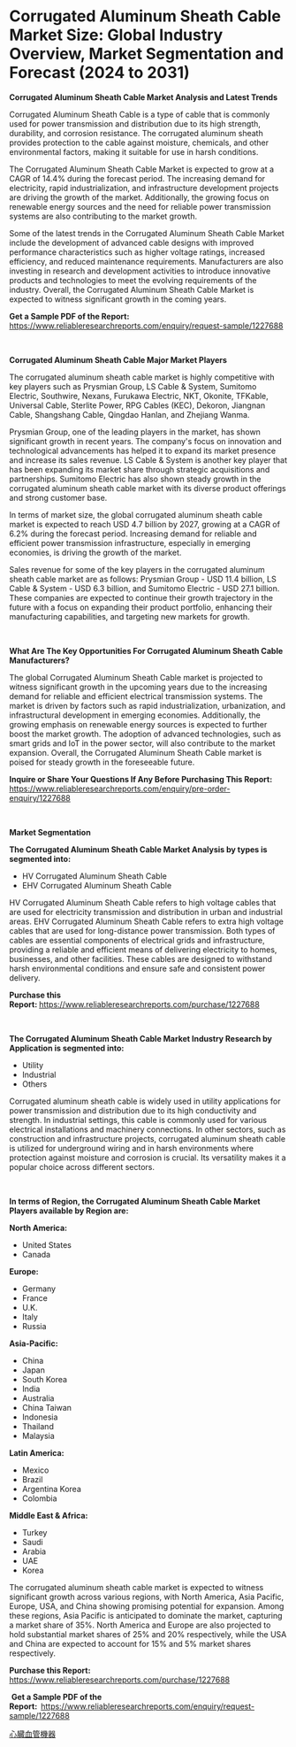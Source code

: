 <p><h1>Corrugated Aluminum Sheath Cable Market Size: Global Industry Overview, Market Segmentation and Forecast (2024 to 2031)</h1></p><p><strong>Corrugated Aluminum Sheath Cable Market Analysis and Latest Trends</strong></p>
<p><p>Corrugated Aluminum Sheath Cable is a type of cable that is commonly used for power transmission and distribution due to its high strength, durability, and corrosion resistance. The corrugated aluminum sheath provides protection to the cable against moisture, chemicals, and other environmental factors, making it suitable for use in harsh conditions.</p><p>The Corrugated Aluminum Sheath Cable Market is expected to grow at a CAGR of 14.4% during the forecast period. The increasing demand for electricity, rapid industrialization, and infrastructure development projects are driving the growth of the market. Additionally, the growing focus on renewable energy sources and the need for reliable power transmission systems are also contributing to the market growth.</p><p>Some of the latest trends in the Corrugated Aluminum Sheath Cable Market include the development of advanced cable designs with improved performance characteristics such as higher voltage ratings, increased efficiency, and reduced maintenance requirements. Manufacturers are also investing in research and development activities to introduce innovative products and technologies to meet the evolving requirements of the industry. Overall, the Corrugated Aluminum Sheath Cable Market is expected to witness significant growth in the coming years.</p></p>
<p><strong>Get a Sample PDF of the Report:&nbsp;</strong> <a href="https://www.reliableresearchreports.com/enquiry/request-sample/1227688">https://www.reliableresearchreports.com/enquiry/request-sample/1227688</a></p>
<p>&nbsp;</p>
<p><strong>Corrugated Aluminum Sheath Cable Major Market Players</strong></p>
<p><p>The corrugated aluminum sheath cable market is highly competitive with key players such as Prysmian Group, LS Cable & System, Sumitomo Electric, Southwire, Nexans, Furukawa Electric, NKT, Okonite, TFKable, Universal Cable, Sterlite Power, RPG Cables (KEC), Dekoron, Jiangnan Cable, Shangshang Cable, Qingdao Hanlan, and Zhejiang Wanma.</p><p>Prysmian Group, one of the leading players in the market, has shown significant growth in recent years. The company's focus on innovation and technological advancements has helped it to expand its market presence and increase its sales revenue. LS Cable & System is another key player that has been expanding its market share through strategic acquisitions and partnerships. Sumitomo Electric has also shown steady growth in the corrugated aluminum sheath cable market with its diverse product offerings and strong customer base.</p><p>In terms of market size, the global corrugated aluminum sheath cable market is expected to reach USD 4.7 billion by 2027, growing at a CAGR of 6.2% during the forecast period. Increasing demand for reliable and efficient power transmission infrastructure, especially in emerging economies, is driving the growth of the market.</p><p>Sales revenue for some of the key players in the corrugated aluminum sheath cable market are as follows: Prysmian Group - USD 11.4 billion, LS Cable & System - USD 6.3 billion, and Sumitomo Electric - USD 27.1 billion. These companies are expected to continue their growth trajectory in the future with a focus on expanding their product portfolio, enhancing their manufacturing capabilities, and targeting new markets for growth.</p></p>
<p>&nbsp;</p>
<p><strong>What Are The Key Opportunities For Corrugated Aluminum Sheath Cable Manufacturers?</strong></p>
<p><p>The global Corrugated Aluminum Sheath Cable market is projected to witness significant growth in the upcoming years due to the increasing demand for reliable and efficient electrical transmission systems. The market is driven by factors such as rapid industrialization, urbanization, and infrastructural development in emerging economies. Additionally, the growing emphasis on renewable energy sources is expected to further boost the market growth. The adoption of advanced technologies, such as smart grids and IoT in the power sector, will also contribute to the market expansion. Overall, the Corrugated Aluminum Sheath Cable market is poised for steady growth in the foreseeable future.</p></p>
<p><strong>Inquire or Share Your Questions If Any Before Purchasing This Report:</strong> <a href="https://www.reliableresearchreports.com/enquiry/pre-order-enquiry/1227688">https://www.reliableresearchreports.com/enquiry/pre-order-enquiry/1227688</a></p>
<p>&nbsp;</p>
<p><strong>Market Segmentation</strong></p>
<p><strong>The Corrugated Aluminum Sheath Cable Market Analysis by types is segmented into:</strong></p>
<p><ul><li>HV Corrugated Aluminum Sheath Cable</li><li>EHV Corrugated Aluminum Sheath Cable</li></ul></p>
<p><p>HV Corrugated Aluminum Sheath Cable refers to high voltage cables that are used for electricity transmission and distribution in urban and industrial areas. EHV Corrugated Aluminum Sheath Cable refers to extra high voltage cables that are used for long-distance power transmission. Both types of cables are essential components of electrical grids and infrastructure, providing a reliable and efficient means of delivering electricity to homes, businesses, and other facilities. These cables are designed to withstand harsh environmental conditions and ensure safe and consistent power delivery.</p></p>
<p><strong>Purchase this Report:&nbsp;</strong><a href="https://www.reliableresearchreports.com/purchase/1227688">https://www.reliableresearchreports.com/purchase/1227688</a></p>
<p>&nbsp;</p>
<p><strong>The Corrugated Aluminum Sheath Cable Market Industry Research by Application is segmented into:</strong></p>
<p><ul><li>Utility</li><li>Industrial</li><li>Others</li></ul></p>
<p><p>Corrugated aluminum sheath cable is widely used in utility applications for power transmission and distribution due to its high conductivity and strength. In industrial settings, this cable is commonly used for various electrical installations and machinery connections. In other sectors, such as construction and infrastructure projects, corrugated aluminum sheath cable is utilized for underground wiring and in harsh environments where protection against moisture and corrosion is crucial. Its versatility makes it a popular choice across different sectors.</p></p>
<p>&nbsp;</p>
<p><strong>In terms of Region, the Corrugated Aluminum Sheath Cable Market Players available by Region are:</strong></p>
<p>
    <p> <strong> North America: </strong>
        <ul>
            <li>United States</li>
            <li>Canada</li>
        </ul>
        </p> 
    <p> <strong> Europe: </strong>
        <ul>
            <li>Germany</li>
            <li>France</li>
            <li>U.K.</li>
            <li>Italy</li>
            <li>Russia</li>
        </ul>
        </p> 
    <p> <strong> Asia-Pacific: </strong>
        <ul>
            <li>China</li>
            <li>Japan</li>
            <li>South Korea</li>
            <li>India</li>
            <li>Australia</li>
            <li>China Taiwan</li>
            <li>Indonesia</li>
            <li>Thailand</li>
            <li>Malaysia</li>
        </ul>
        </p> 
    <p> <strong> Latin America: </strong>
        <ul>
            <li>Mexico</li>
            <li>Brazil</li>
            <li>Argentina Korea</li>
            <li>Colombia</li>
        </ul>
        </p> 
    <p> <strong> Middle East & Africa: </strong>
        <ul>
            <li>Turkey</li>
            <li>Saudi</li>
            <li>Arabia</li>
            <li>UAE</li>
            <li>Korea</li>
        </ul>
    </p>
    </p>
<p><p>The corrugated aluminum sheath cable market is expected to witness significant growth across various regions, with North America, Asia Pacific, Europe, USA, and China showing promising potential for expansion. Among these regions, Asia Pacific is anticipated to dominate the market, capturing a market share of 35%. North America and Europe are also projected to hold substantial market shares of 25% and 20% respectively, while the USA and China are expected to account for 15% and 5% market shares respectively.</p></p>
<p><strong>Purchase this Report: </strong><a href="https://www.reliableresearchreports.com/purchase/1227688">https://www.reliableresearchreports.com/purchase/1227688</a></p>
<p>&nbsp;<strong>Get a Sample PDF of the Report:&nbsp;&nbsp;</strong><a href="https://www.reliableresearchreports.com/enquiry/request-sample/1227688">https://www.reliableresearchreports.com/enquiry/request-sample/1227688</a></p>
<p><strong></strong></p>
<p><p><a href="https://medium.com/@edwards13jessica/%E3%82%AB%E3%83%BC%E3%83%87%E3%82%A3%E3%82%AA%E3%83%90%E3%82%B9%E3%82%AD%E3%83%A5%E3%83%A9%E3%83%BC%E3%83%87%E3%83%90%E3%82%A4%E3%82%B9%E5%B8%82%E5%A0%B4-2031%E5%B9%B4%E3%81%BE%E3%81%A7%E3%81%AE%E6%88%90%E5%8A%9F%E3%83%93%E3%82%B8%E3%83%8D%E3%82%B9%E6%88%A6%E7%95%A5%E3%81%AE%E9%8D%B5-98e9cc947230">心臓血管機器</a></p></p>